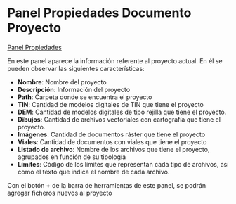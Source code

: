# Panel Propiedades Documento Proyecto

[Panel Propiedades](/mdtopx/introduccion/paneles-de-la-aplicacion/panel-propiedades/)

En este panel aparece la información referente al proyecto actual. En él se pueden observar las siguientes características:

* **Nombre**: Nombre del proyecto
* **Descripción**: Información del proyecto
* **Path**: Carpeta donde se encuentra el proyecto
* **TIN**: Cantidad de modelos digitales de TIN que tiene el proyecto
* **DEM**: Cantidad de modelos digitales de tipo rejilla que tiene el proyecto.
* **Dibujos**: Cantidad de archivos vectoriales con cartografía que tiene el proyecto.
* **Imágenes**: Cantidad de documentos ráster que tiene el proyecto
* **Viales**: Cantidad de documentos con viales que tiene el proyecto
* **Listado de archivo**: Nombre de los archivos que tiene el proyecto, agrupados en función de su tipología
* **Límites**: Código de los límites que representan cada tipo de archivos, así como el texto que indica el nombre de cada archivo.

Con el botón **+** de la barra de herramientas de este panel, se podrán agregar ficheros nuevos al proyecto

